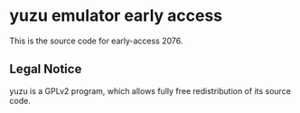 yuzu emulator early access
=============

This is the source code for early-access 2076.

## Legal Notice

yuzu is a GPLv2 program, which allows fully free redistribution of its source code.